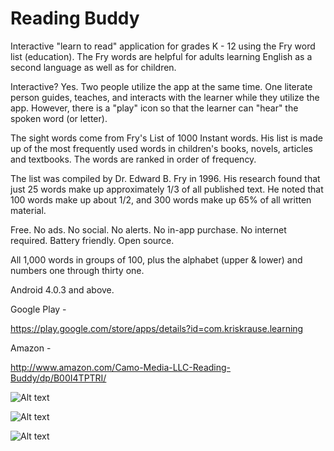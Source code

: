 Reading Buddy
=============

Interactive "learn to read" application for grades K - 12 using the Fry word list (education).  The Fry words are helpful for adults learning English as a second language as well as for children.

Interactive?  Yes.  Two people utilize the app at the same time.  One literate person guides, teaches, and interacts with the learner while they utilize the app.  However, there is a "play" icon so that the learner can "hear" the spoken word (or letter).

The sight words come from Fry's List of 1000 Instant words. His list is made up of the most frequently used words in children's books, novels, articles and textbooks. The words are ranked in order of frequency.

The list was compiled by Dr. Edward B. Fry in 1996.  His research found that just 25 words make up approximately 1/3 of all published text. He noted that 100 words make up about 1/2, and 300 words make up 65% of all written material.

Free.  No ads.  No social.  No alerts.  No in-app purchase.  No internet required.  Battery friendly.  Open source.

All 1,000 words in groups of 100, plus the alphabet (upper &amp; lower) and numbers one through thirty one.

Android 4.0.3 and above.

Google Play -

https://play.google.com/store/apps/details?id=com.kriskrause.learning

Amazon -

http://www.amazon.com/Camo-Media-LLC-Reading-Buddy/dp/B00I4TPTRI/


![Alt text](https://googledrive.com/host/0ByqChrWctKv4UzlOZEpDMWowclk/LearningApp/letter.png)

![Alt text](https://googledrive.com/host/0ByqChrWctKv4UzlOZEpDMWowclk/LearningApp/word.png)

![Alt text](https://googledrive.com/host/0ByqChrWctKv4UzlOZEpDMWowclk/LearningApp/settings.png)

